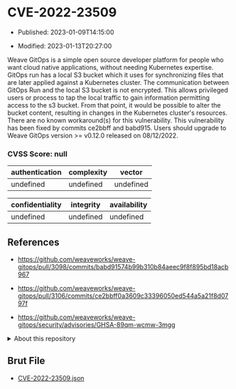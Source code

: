 # CVE-2022-23509

- Published: 2023-01-09T14:15:00

- Modified: 2023-01-13T20:27:00

Weave GitOps is a simple open source developer platform for people who want cloud native applications, without needing Kubernetes expertise. GitOps run has a local S3 bucket which it uses for synchronizing files that are later applied against a Kubernetes cluster. The communication between GitOps Run and the local S3 bucket is not encrypted. This allows privileged users or process to tap the local traffic to gain information permitting access to the s3 bucket. From that point, it would be possible to alter the bucket content, resulting in changes in the Kubernetes cluster's resources. There are no known workaround(s) for this vulnerability. This vulnerability has been fixed by commits ce2bbff and babd915. Users should upgrade to Weave GitOps version >= v0.12.0 released on 08/12/2022.

### CVSS Score: **null**

| authentication | complexity | vector |
| --- | --- | --- |
| undefined | undefined | undefined |

| confidentiality | integrity | availability |
| --- | --- | --- |
| undefined | undefined | undefined |

## References

* https://github.com/weaveworks/weave-gitops/pull/3098/commits/babd91574b99b310b84aeec9f8f895bd18acb967

* https://github.com/weaveworks/weave-gitops/pull/3106/commits/ce2bbff0a3609c33396050ed544a5a21f8d0797f

* https://github.com/weaveworks/weave-gitops/security/advisories/GHSA-89qm-wcmw-3mgg

<details>
<summary>About this repository</summary> 

  This repository is part of the project [Live Hack CVE](https://github.com/Live-Hack-CVE). Main website can be found [www.live-hack.org](https://www.live-hack.org) 
  
  Made by [Sn0wAlice](https://github.com/Sn0wAlice) for the people that care about security and need to have a feed of the latest CVEs. Hope you enjoy it, don't forget to star the repo and follow me on [Twitter](https://twitter.com/Sn0wAlice) and [Github](https://github.com/Sn0wAlice). And that is my [personnal website](https://www.alice-snow.me/)

  - [Home Page](https://github.com/Live-Hack-CVE)
  - [Framework](https://github.com/Live-Hack-CVE/cve-framework)
  - [CVE database](https://github.com/Live-Hack-CVE/full_database)
  - [Changelog](https://github.com/Live-Hack-CVE/Changelog)
</details>

## Brut File

* [CVE-2022-23509.json](https://raw.githubusercontent.com/Live-Hack-CVE/full_database/main/cves/2022/CVE-2022-23509.json)

